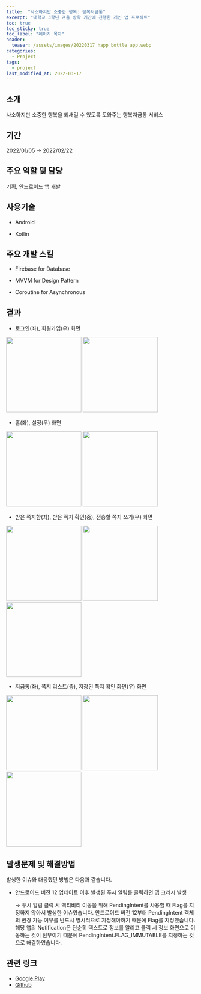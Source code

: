 ```yaml
---
title:  "사소하지만 소중한 행복: 행복저금통"
excerpt: "대학교 3학년 겨울 방학 기간에 진행한 개인 앱 프로젝트"
toc: true
toc_sticky: true
toc_label: "페이지 목차"
header:
  teaser: /assets/images/20220317_happ_bottle_app.webp
categories:
  - Project
tags:
  - project
last_modified_at: 2022-03-17
---
```


## 소개

사소하지만 소중한 행복을 되새길 수 있도록 도와주는 행복저금통 서비스<br/>

##  기간

2022/01/05 → 2022/02/22<br/>


## 주요 역할 및 담당

기획, 안드로이드 앱 개발<br/>

## 사용기술

- Android
  
- Kotlin
  

## 주요 개발 스킬

- Firebase for Database
  
- MVVM for Design Pattern
  
- Coroutine for Asynchronous
  
  
## 결과

- 로그인(좌), 회원가입(우) 화면
  

 <img src="/assets/images/20220317_happy_bottle_login.jpeg" width="200"/> <img src="/assets/images/20220317_happy_bottle_sign_in.jpeg" width="200"/>

- 홈(좌), 설정(우) 화면
  

<img src="/assets/images/20220317_happy_bottle_home.gif" width="200"/> <img src="/assets/images/20220317_happy_bottle_settings.jpeg" width="200"/>

- 받은 쪽지함(좌), 받은 쪽지 확인(중), 전송할 쪽지 쓰기(우) 화면
  

<img src="/assets/images/20220317_happy_bottle_send_msg.jpeg" width="200"/> <img src="/assets/images/20220317_happy_bottle_check_send_msg.jpeg" width="200"/> <img src="/assets/images/20220317_happy_bottle_write_send_msg.jpeg" width="200"/>

- 저금통(좌), 쪽지 리스트(중), 저장된 쪽지 확인 화면(우) 화면
  

<img src="/assets/images/20220317_happy_bottle_check_bottle.jpeg" width="200"/> <img src="/assets/images/20220317_happy_bottle_check_save_msg.jpeg" width="200"/> <img src="/assets/images/20220317_happy_bottle_confirm_save_msg.jpeg" width="200"/>


## 발생문제 및 해결방법

발생한 이슈와 대응했던 방법은 다음과 같습니다.<br/>

- 안드로이드 버전 12 업데이트 이후 발생된 푸시 알림를 클릭하면 앱 크러시 발생
  
  → 푸시 알림 클릭 시 액티비티 이동을 위해 PendingIntent를 사용할 때 Flag를 지정하지 않아서 발생한 이슈였습니다. 안드로이드 버전 12부터 PendingIntent 객체의 변경 가능 여부를 반드시 명시적으로 지정해야하기 때문에 Flag를 지정했습니다. 해당 앱의 Notification은 단순히 텍스트로 정보를 알리고 클릭 시 정보 화면으로 이동하는 것이 전부이기 때문에 PendingIntent.FLAG_IMMUTABLE를 지정하는 것으로 해결하였습니다. 
  
## 관련 링크

- [Google Play](https://play.google.com/store/apps/details?id=kr.co.yeeunlee.own.project1.mywriting&hl=ko)
- [Github](https://github.com/YeeunLee8245/HappyBottle-Android)
